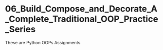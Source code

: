 # 06_Build_Compose_and_Decorate_A_Complete_Traditional_OOP_Practice_Series
These are Python OOPs Assignments
